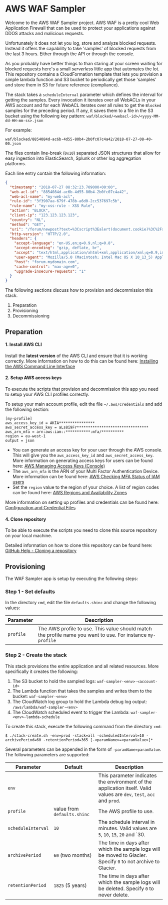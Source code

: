 # AWS WAF Sampler

Welcome to the AWS WAF Sampler project. AWS WAF is a pretty cool Web Application Firewall that can be used to protect
your applications against DDOS attacks and malicious requests.

Unfortunately it does not let you log, store and analyze blocked requests. Instead it offers the capability to take
'samples' of blocked requests from the last 3 hours. Either through the API or through the console.

As you probably have better things to than staring at your screen waiting for blocked requests here's a small
_serverless_ little app that automates the lot. This repository contains a CloudFormation template that lets you
provision a simple lambda function and S3 bucket to periodically get those 'samples' and store them in S3 for
future reference (compliance).

The stack takes a `scheduleInterval` parameter which defines the interval for getting the samples. Every invocation it
iterates over all WebACLs in your AWS account and for each WebACL iterates over all rules to get the `Blocked` samples
for the preceding period. If any, it saves them to a file in the S3 bucket using the following key pattern:
`waf/blocked/<webacl-id>/<yyyy-MM-dd-HH-mm-ss>.json`

For example:
```
waf/blocked/8854084d-ac6b-4d55-80b4-2b0fc07c4a42/2018-07-27-08-40-00.json
```

The files contain line-break (`0x10`) separated JSON structures that allow for easy ingestion into ElasticSearch, Splunk
or other log aggregation platforms.

Each line entry contain the following information:

```json
{
  "timestamp": "2018-07-27 08:32:23.709000+00:00",
  "web-acl-id": "8854084d-ac6b-4d55-80b4-2b0fc07c4a42",
  "web-acl-name": "my-web-acl",
  "rule-id": "3f3907aa-679f-478b-a6d0-2cc537697c5b",
  "rule-name": "my-xss-rule - XSS Rule",
  "action": "BLOCK",
  "client-ip": "123.123.123.123",
  "country": "NL",
  "method": "GET",
  "uri": "/forum/newpost?text=%3Cscript%3Ealert(document.cookie)%3C%2Fscript%3E",
  "http-version": "HTTP/2.0",
  "headers": {
    "accept-language": "en-US,en;q=0.9,nl;q=0.8",
    "accept-encoding": "gzip, deflate, br",
    "accept": "text/html,application/xhtml+xml,application/xml;q=0.9,image/webp,image/apng,*/*;q=0.8",
    "user-agent": "Mozilla/5.0 (Macintosh; Intel Mac OS X 10_13_5) AppleWebKit/537.36 (KHTML, like Gecko) Chrome/67.0.3396.99 Safari/537.36",
    "host": "forum.mydomain.com",
    "cache-control": "max-age=0",
    "upgrade-insecure-requests": "1"
  }
}
```

The following sections discuss how to provision and decommission this stack.

1. Preparation
2. Provisioning
3. Decommissioning

## Preparation

#### 1. Install AWS CLI
Install the __latest version__ of the AWS CLI and ensure that it is working correctly. More information on how to do
this can be found here: [Installing the AWS Command Line Interface](https://docs.aws.amazon.com/cli/latest/userguide/installing.html)

#### 2. Setup AWS access keys
To execute the scripts that provision and decommission this app you need to setup your AWS CLI profiles correctly.

To setup your main account profile, edit the file `~/.aws/credentials` and add the following section:

```
[my-profile]
aws_access_key_id = AKIA****************
aws_secret_access_key = aLs8i9Fr********************************
aws_arn_mfa = arn:aws:iam::***********:mfa/**********
region = eu-west-1
output = json
```

* You can generate an access key for your user through the AWS console. This will give you the  `aws_access_key_id`
and `aws_secret_access_key`. More information on generating access keys for users can be found here: 
  [AWS Managing Access Keys (Console)](https://docs.aws.amazon.com/IAM/latest/UserGuide/id_credentials_access-keys.html#Using_CreateAccessKey)
* The `aws_arn_mfa` is the ARN of your Multi Factor Authentication Device. More information can be found here:
  [AWS Checking MFA Status of IAM users](https://docs.aws.amazon.com/IAM/latest/UserGuide/id_credentials_mfa_checking-status.html)
* Set the `region` value to the region of your choice. A list of region codes can be found here:
  [AWS Regions and Availability Zones](https://docs.aws.amazon.com/AWSEC2/latest/UserGuide/using-regions-availability-zones.html#concepts-available-regions)

More information on setting up profiles and credentials can be found here:
[Configuration and Credential Files](https://docs.aws.amazon.com/cli/latest/userguide/cli-config-files.html)

#### 4. Clone repository
To be able to execute the scripts you need to clone this source repository on your local machine.

Detailed information on how to clone this repository can be found here:
[GitHub Help - Cloning a repository](https://help.github.com/articles/cloning-a-repository/) 

## Provisioning
The WAF Sampler app is setup by executing the following steps:


### Step 1 - Set defaults

In the directory `cmd`, edit the file `defaults.shinc` and change the following values:

| Parameter | Description |
| --------- | ------------|
| `profile` | The AWS profile to use. This value should match the profile name you want to use. For instance `my-profile` |


### Step 2 - Create the stack
This stack provisions the entire application and all related resources. More specifically it creates the following:

1. The S3 bucket to hold the sampled logs: `waf-sampler-<env>-<account-id>`
2. The Lambda function that takes the samples and writes them to the bucket: `waf-sampler-<env>`
3. The CloudWatch log group to hold the Lambda debug log output: `/aws/lambda/waf-sampler-<env>`
4. The CloudWatch scheduled event to trigger the Lambda: `waf-sampler-<env>-lambda-schedule`

To create this stack, execute the following command from the directory `cmd`:
```
$ ./stack-create.sh -env=prod -stack=all -scheduledInterval=10 -archivePeriod=60 -retentionPeriod=365 [-<paramName>=<paramValue>]*
```
Several parameters can be appended in the form of `-paramName=paramValue`. The following parameters are supported:

| Parameter | Default | Description |
| --------- | ------- | ------------|
| `env` |  | This parameter indicates the environment of the application itself. Valid values are `dev`, `test`, `acc` and `prod`. |
| `profile` | value from `defaults.shinc` | The AWS profile to use. |
| `scheduleInterval` | `10` | The schedule interval in minutes. Valid values are `5`, `10`, `15`, `20` and `30. |
| `archivePeriod` | `60` (two months) | The time in days after which the sample logs will be moved to Glacier. Specify `0` to not archive to Glacier. |
| `retentionPeriod` | `1825` (5 years) | The time in days after which the sample logs will be deleted. Specify `0` to never delete. |


